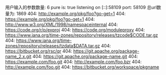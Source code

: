 用户输入的参数数量: 6
pure is: true
listening on [::]:58109
port: 58109
总url数量为: 1869
404: http://example.org/pkg/foo?go-get=1
404: https://example.org/pkg/foo?go-get=1
404: http://www.w3.org/XML/1998/namespaceinternal
404: https://code.org/r/p/exproj
404: https://code.org/moduleproxy
404: https://www.iana.org/time-zones/repository/releases/tzcode$CODE.tar.gz
404: https://www.iana.org/time-zones/repository/releases/tzdata$DATA.tar.gz
404: https://bitbucket.org/rsc/qr
404: https://git.apache.org/package-name_2.x.git
404: https://git.apache.org/package-name.git
404: https://example.com/foo.git
404: http://example.com/foo.bzr
404: http://example.com/foo.git
404: https://bitbucket.org/workspace/pkgname
